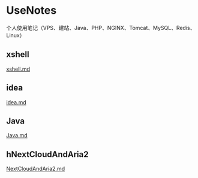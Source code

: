 # UseNotes
个人使用笔记（VPS、建站、Java、PHP、NGINX、Tomcat、MySQL、Redis、Linux）
## xshell
[xshell.md](https://github.com/claer-ding/UseNotes/blob/master/xshell.md)

## idea
[idea.md](https://github.com/claer-ding/UseNotes/blob/master/idea.md)

## Java
[Java.md](https://github.com/claer-ding/UseNotes/blob/master/Java.md)

## hNextCloudAndAria2
[NextCloudAndAria2.md](https://github.com/claer-ding/UseNotes/blob/master/NextCloudAndAria2.md)
